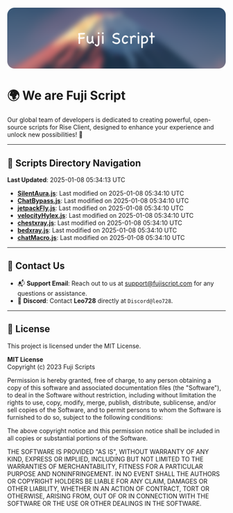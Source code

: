![Banner](.github/b.webp)

# 🌍 **We are Fuji Script**

Our global team of developers is dedicated to creating powerful, open-source scripts for Rise Client, designed to enhance your experience and unlock new possibilities! 🌟

---
<!-- SCRIPTS_NAVIGATION_START -->
## 📂 **Scripts Directory Navigation**

**Last Updated**: 2025-01-08 05:34:13 UTC

- **[SilentAura.js](scripts/SilentAura.js)**: Last modified on 2025-01-08 05:34:10 UTC
- **[ChatBypass.js](scripts/ChatBypass.js)**: Last modified on 2025-01-08 05:34:10 UTC
- **[jetpackFly.js](scripts/jetpackFly.js)**: Last modified on 2025-01-08 05:34:10 UTC
- **[velocityHylex.js](scripts/velocityHylex.js)**: Last modified on 2025-01-08 05:34:10 UTC
- **[chestxray.js](scripts/chestxray.js)**: Last modified on 2025-01-08 05:34:10 UTC
- **[bedxray.js](scripts/bedxray.js)**: Last modified on 2025-01-08 05:34:10 UTC
- **[chatMacro.js](scripts/chatMacro.js)**: Last modified on 2025-01-08 05:34:10 UTC

<!-- SCRIPTS_NAVIGATION_END -->

---

## 💬 **Contact Us**  
- 📬 **Support Email**: Reach out to us at [support@fujiscript.com](mailto:support@fujiscript.com) for any questions or assistance.  
- 💬 **Discord**: Contact **Leo728** directly at `Discord@leo728`.

---

## 📜 **License**

This project is licensed under the MIT License.  

**MIT License**  
Copyright (c) 2023 Fuji Scripts  

Permission is hereby granted, free of charge, to any person obtaining a copy of this software and associated documentation files (the "Software"), to deal in the Software without restriction, including without limitation the rights to use, copy, modify, merge, publish, distribute, sublicense, and/or sell copies of the Software, and to permit persons to whom the Software is furnished to do so, subject to the following conditions:  

The above copyright notice and this permission notice shall be included in all copies or substantial portions of the Software.  

THE SOFTWARE IS PROVIDED "AS IS", WITHOUT WARRANTY OF ANY KIND, EXPRESS OR IMPLIED, INCLUDING BUT NOT LIMITED TO THE WARRANTIES OF MERCHANTABILITY, FITNESS FOR A PARTICULAR PURPOSE AND NONINFRINGEMENT. IN NO EVENT SHALL THE AUTHORS OR COPYRIGHT HOLDERS BE LIABLE FOR ANY CLAIM, DAMAGES OR OTHER LIABILITY, WHETHER IN AN ACTION OF CONTRACT, TORT OR OTHERWISE, ARISING FROM, OUT OF OR IN CONNECTION WITH THE SOFTWARE OR THE USE OR OTHER DEALINGS IN THE SOFTWARE.  
